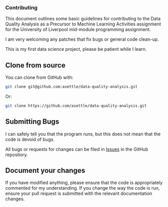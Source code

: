 ### Contributing

This document outlines some basic guidelines for contributing to the
Data Quality Analysis as a Precursor to Machine Learning Activities assignment
for the University of Liverpool mid-module programming assignment.

I am very welcoming any patches that fix bugs or general code clean-up.

This is my first data science project, please be patient while I learn.

## Clone from source

You can clone from GitHub with:

```bash
git clone git@github.com:asettle/data-quality-analysis.git
```

Or:

```bash
git clone https://github.com/asettle/data-quality-analysis.git
```

## Submitting Bugs

I can safely tell you that the program runs, but this does not mean that
the code is devoid of bugs.

All bugs or requests for changes can be filed in [Issues](https://github.com/asettle/data-quality-analysis/issues)
in the GitHub repository.

## Document your changes

If you have modified anything, please ensure that the code is appropriately
commented for my understanding. If you change the way the code is run, ensure
your pull request is submitted with the relevant documentation changes.
